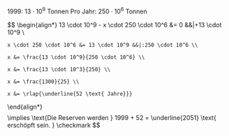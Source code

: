 1999: $13 \cdot 10^9$ Tonnen
Pro Jahr: $250 \cdot 10^6$ Tonnen

$$
\begin{align*}
	13 \cdot 10^9 - x \cdot 250 \cdot 10^6 &= 0 &&|+13 \cdot 10^9 \\

	x \cdot 250 \cdot 10^6 &= 13 \cdot 10^9 &&|:250 \cdot 10^6 \\

	x &= \frac{13 \cdot 10^9}{250 \cdot 10^6} \\

	x &= \frac{13 \cdot 10^3}{250} \\

	x &= \frac{1300}{25} \\

	x &= \rlap{\underline{52 \text{ Jahre}}}
\end{align*}
$$
$$
\implies \text{Die Reserven werden } 1999 + 52 = \underline{2051} \text{ erschöpft sein. } \checkmark
$$
